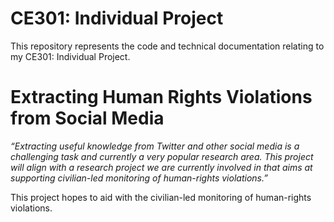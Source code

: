 # CE301: Individual Project
This repository represents the code and technical documentation relating to my CE301: Individual Project.

# Extracting Human Rights Violations from Social Media
*“Extracting useful knowledge from Twitter and other social media is a challenging task and currently a very popular research area. This project will align with a research project we are currently involved in that aims at supporting civilian-led monitoring of human-rights violations.”*

This project hopes to aid with the civilian-led monitoring of human-rights violations.
